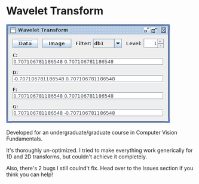 # Wavelet Transform

![main GUI](image/GUI/main.png)

Developed for an undergraduate/graduate course in Computer Vision Fundamentals.

It's thoroughly un-optimized. I tried to make everything work generically for 1D and 2D transforms, but couldn't achieve it completely.

Also, there's 2 bugs I still coulnd't fix. Head over to the Issues section if you think you can help!
